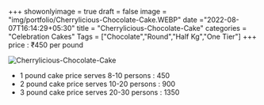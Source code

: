 +++
showonlyimage = true
draft = false
image = "img/portfolio/Cherrylicious-Chocolate-Cake.WEBP"
date ="2022-08-07T16:14:29+05:30"
title = "Cherrylicious-Chocolate-Cake"
categories = "Celebration Cakes"
Tags = ["Chocolate","Round","Half Kg","One Tier"]
+++
price : ₹450 per pound
<!--more-->
![Cherrylicious-Chocolate-Cake](/img/portfolio/Cherrylicious-Chocolate-Cake.WEBP)
* 1 pound cake price serves 8-10 persons : 450
* 2 pound cake price serves 10-20 persons : 900
* 3 pound cake price serves 20-30 persons : 1350
